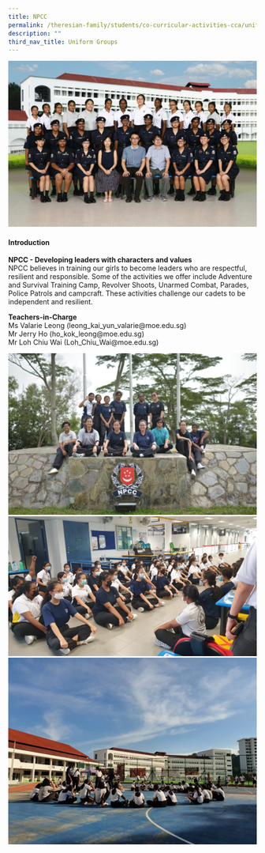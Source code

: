 ```yaml
---
title: NPCC
permalink: /theresian-family/students/co-curricular-activities-cca/uniform-groups/npcc/
description: ""
third_nav_title: Uniform Groups
---
```

<img src="/images/npcc1.jpg">
<h4><strong>Introduction</strong></h4>
<p><strong>NPCC - Developing leaders with characters and values</strong>&nbsp;<br>NPCC believes in training our girls to become leaders who are respectful, resilient and responsible. Some of the activities we offer include Adventure and Survival Training Camp, Revolver Shoots, Unarmed Combat, Parades, Police Patrols and campcraft. These activities challenge our cadets to be independent and resilient.</p>

<p><strong>Teachers-in-Charge<br></strong>Ms Valarie Leong (leong_kai_yun_valarie@moe.edu.sg)<br>Mr Jerry Ho (ho_kok_leong@moe.edu.sg)<br>Mr Loh Chiu Wai&nbsp;(Loh_Chiu_Wai@moe.edu.sg)</p>

<img src="/images/npcc2.jpg"><br>
<img src="/images/npcc3.jpg"><br>
<img src="/images/npcc4.jpeg">